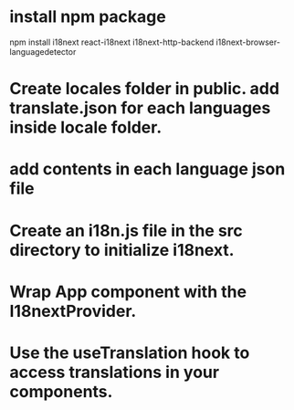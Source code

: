 # install npm package
npm install i18next react-i18next i18next-http-backend i18next-browser-languagedetector

# Create locales folder in public. add translate.json for each languages inside locale folder.

# add contents in each language json file

# Create an i18n.js file in the src directory to initialize i18next.

# Wrap App component with the I18nextProvider.

# Use the useTranslation hook to access translations in your components.